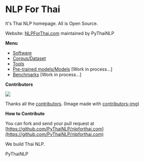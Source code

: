# NLP For Thai

It's Thai NLP homepage. All is Open Source. 

Website: [NLPForThai.com](https://nlpforthai.com) maintained by PyThaiNLP

**Menu**

- [Software](./software)
- [Corpus/Dataset](./corpus)
- [Tools](./tools)
- [Pre-trained models/Models](./pretrained) [Work in process...]
- [Benchmarks](./benchmarks) [Work in process...]

**Contributors**

<a href="https://github.com/PyThaiNLP/nlpforthai.com/graphs/contributors">
  <img src="https://contributors-img.firebaseapp.com/image?repo=PyThaiNLP/nlpforthai.com" />
</a>

Thanks all the [contributors](https://github.com/PyThaiNLP/nlpforthai.com/graphs/contributors). (Image made with [contributors-img](https://contributors-img.firebaseapp.com))

**How to Contribute**

You can fork and send your pull request at [https://github.com/PyThaiNLP/nlpforthai.com](https://github.com/PyThaiNLP/nlpforthai.com)



We build Thai NLP.

PyThaiNLP